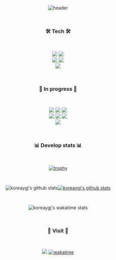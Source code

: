 <div align="center">
  
  ![header](https://capsule-render.vercel.app/api?reversal=ture&animation=fadeIn&fontColor=F5FFFA&FontAlignY=100&type=waving&color=008d62&height=300&section=header&text=KOREAYGJ%20&fontSize=90)
  
</div>

<br>

<h3 align="center">🛠 Tech 🛠</h3>
<br>
  <p align="center">
  <img src="https://img.shields.io/badge/C-A8B9CC?style=flat-square&logo=C&logoColor=white" />
  <img src="https://img.shields.io/badge/C++-00599C?style=flat-square&logo=C%2B%2B&logoColor=white" />
  <br>
  <img src="https://img.shields.io/badge/MySQL-4479A1?style=flat-square&logo=MySQL&logoColor=white "/>
  <img src="https://img.shields.io/badge/MariaDB-003545?style=flat-square&logo=MariaDB&logoColor=white "/>
  <br>
    <img src="https://img.shields.io/badge/Kali_Linux-557C94?style=flat-square&logo=Kali Linux&logoColor=white "/>
  </p>
<br>

<h3 align="center">📝 In progress 📝</h3>
<br>
  <p align="center">
  <img src="https://img.shields.io/badge/Java-007396?style=flat-square&logo=Java&logoColor=white" />
  <img src="https://img.shields.io/badge/Spring-6DB33F?style=flat-square&logo=Spring&logoColor=white" />
  <img src="https://img.shields.io/badge/Kotlin-7F52FF?style=flat-square&logo=Kotlin&logoColor=white" />
  <br>
    <img src="https://img.shields.io/badge/Go-00ADD8?style=flat-square&logo=Go&logoColor=white" />
  <img src="https://img.shields.io/badge/C Sharp-239120?style=flat-square&logo=C Sharp&logoColor=white "/>
  <img src="https://img.shields.io/badge/Python-3776AB?style=flat-square&logo=Python&logoColor=white" />
  <br>
    <img src="https://img.shields.io/badge/Amazon AWS-232F3E?style=flat-square&logo=Amazon AWS&logoColor=white"/>
  </p>
 
<br>
<!--
<h3 align="center">🎧 Spotify Playing 🎧</h3>
<div align="center">
  [<img src="https://koreaygj.vercel.app/api/spotify-now-playing" alt="Spotify Now Playing" width="350"/>](https://open.spotify.com/user/rk9xha76f5bq296eccr82fqwr)
</div>
<br>
-->
<h3 align="center">📊 Develop stats 📊</h3>
<br>
<div align="center">
  
  [![trophy](https://github-profile-trophy.vercel.app/?username=koreaygj&row=1&theme=highcontrast&no-frame=true)](https://github.com/ryo-ma/github-profile-trophy)
  
  <br>
  
  ![koreaygj's github stats](https://github-readme-stats.vercel.app/api?username=koreaygj&show_icons=true&theme=highcontrast&no-frame=true)[![koreaygj's github stats](https://github-readme-stats.vercel.app/api/top-langs/?username=koreaygj&show_icons=true&hide_border=true&title_color=004386&icon_color=004386&layout=compact&theme=highcontrast&hide_border=true)](https://github.com/koreaygj)

</div>

<br>

<div align="center">
  
  ![koreaygj's wakatime stats](https://github-readme-stats.vercel.app/api/wakatime?username=koreaygj&theme=onedark&hide_border=true)

<br>

<h3 align="center">🚪 Visit 🚪</h3>
<br>
<div align="center">
  
  ![](https://komarev.com/ghpvc/?username=koreaygj&color=blueviolet&style=flat-square)
  [![wakatime](https://wakatime.com/badge/user/ca68aa9c-3de0-4dca-b96e-31d26e2a8f6c.svg)](https://wakatime.com/@ca68aa9c-3de0-4dca-b96e-31d26e2a8f6c)
  
</div>
